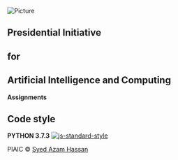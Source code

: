 ![Picture](https://i.ibb.co/jH9TFG5/Logo-PIAIC-fb7de414.png)
## Presidential Initiative
## for
## Artificial Intelligence and Computing
**Assignments**

## Code style
**PYTHON 3.7.3**
[![js-standard-style](https://img.shields.io/badge/code%20style-standard-brightgreen.svg?style=flat)](https://github.com/feross/standard)

PIAIC © [Syed Azam Hassan]()
